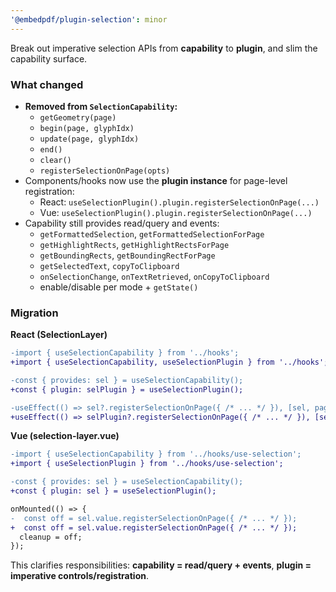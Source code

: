```yaml
---
'@embedpdf/plugin-selection': minor
---
```


Break out imperative selection APIs from **capability** to **plugin**, and slim the capability surface.

### What changed

- **Removed from `SelectionCapability`:**
  - `getGeometry(page)`
  - `begin(page, glyphIdx)`
  - `update(page, glyphIdx)`
  - `end()`
  - `clear()`
  - `registerSelectionOnPage(opts)`
- Components/hooks now use the **plugin instance** for page-level registration:
  - React: `useSelectionPlugin().plugin.registerSelectionOnPage(...)`
  - Vue: `useSelectionPlugin().plugin.registerSelectionOnPage(...)`
- Capability still provides read/query and events:
  - `getFormattedSelection`, `getFormattedSelectionForPage`
  - `getHighlightRects`, `getHighlightRectsForPage`
  - `getBoundingRects`, `getBoundingRectForPage`
  - `getSelectedText`, `copyToClipboard`
  - `onSelectionChange`, `onTextRetrieved`, `onCopyToClipboard`
  - enable/disable per mode + `getState()`

### Migration

**React (SelectionLayer)**

```diff
-import { useSelectionCapability } from '../hooks';
+import { useSelectionCapability, useSelectionPlugin } from '../hooks';

-const { provides: sel } = useSelectionCapability();
+const { plugin: selPlugin } = useSelectionPlugin();

-useEffect(() => sel?.registerSelectionOnPage({ /* ... */ }), [sel, pageIndex]);
+useEffect(() => selPlugin?.registerSelectionOnPage({ /* ... */ }), [selPlugin, pageIndex]);
```

**Vue (selection-layer.vue)**

```diff
-import { useSelectionCapability } from '../hooks/use-selection';
+import { useSelectionPlugin } from '../hooks/use-selection';

-const { provides: sel } = useSelectionCapability();
+const { plugin: sel } = useSelectionPlugin();

onMounted(() => {
-  const off = sel.value.registerSelectionOnPage({ /* ... */ });
+  const off = sel.value.registerSelectionOnPage({ /* ... */ });
  cleanup = off;
});
```

This clarifies responsibilities: **capability = read/query + events**, **plugin = imperative controls/registration**.
